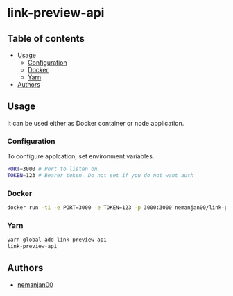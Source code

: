 # link-preview-api

## Table of contents

<!-- vim-markdown-toc GFM -->

* [Usage](#usage)
	* [Configuration](#configuration)
	* [Docker](#docker)
	* [Yarn](#yarn)
* [Authors](#authors)

<!-- vim-markdown-toc -->

## Usage

It can be used either as Docker container or node application.

### Configuration

To configure applcation, set environment variables.

```bash
PORT=3000 # Port to listen on
TOKEN=123 # Bearer token. Do not set if you do not want auth
```

### Docker

```bash
docker run -ti -e PORT=3000 -e TOKEN=123 -p 3000:3000 nemanjan00/link-preview-api herokuish procfile run web
```

### Yarn

```bash
yarn global add link-preview-api
link-preview-api
```

## Authors

* [nemanjan00](https://github.com/nemanjan00)
